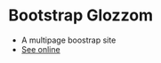 # Bootstrap Glozzom

- A multipage boostrap site
- [See online](https://costas-zeimpekis.github.io/bootstrap_glozzom/)
